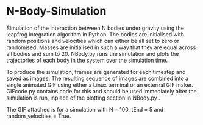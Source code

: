 # N-Body-Simulation
Simulation of the interaction between N bodies under gravity using the leapfrog integration algorithm in Python. The bodies are initialised with random positions and velocities which can either be all set to zero or randomised. Masses are initialised in such a way that they are equal across all bodies and sum to 20. NBody.py runs the simulation and plots the trajectories of each body in the system over the simulation time.  

To produce the simulation, frames are generated for each timestep and saved as images. The resulting sequence of images are combined into a single animated GIF using either a Linux terminal or an external GIF maker. GIFcode.py contains code for this and should be used immediately after the simulation is run, inplace of the plotting section in NBody.py . 

The GIF attached is for a simulation with N = 100, tEnd = 5 and random_velocities = True.
